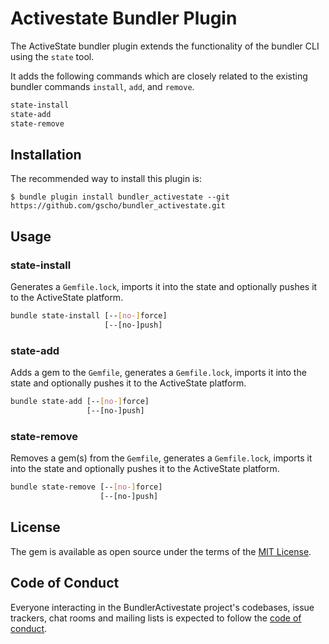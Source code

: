 # Activestate Bundler Plugin

The ActiveState bundler plugin extends the functionality of the bundler CLI using the `state` tool.

It adds the following commands which are closely related to the existing bundler commands `install`, `add`, and `remove`.

```bash
state-install
state-add
state-remove
```

## Installation

The recommended way to install this plugin is:

    $ bundle plugin install bundler_activestate --git https://github.com/gscho/bundler_activestate.git

## Usage

### state-install

Generates a `Gemfile.lock`, imports it into the state and optionally pushes it to the ActiveState platform.

```bash
bundle state-install [--[no-]force]
                     [--[no-]push]
```

### state-add

Adds a gem to the `Gemfile`, generates a `Gemfile.lock`, imports it into the state and optionally pushes it to the ActiveState platform.

```bash
bundle state-add [--[no-]force]
                 [--[no-]push]
```

### state-remove

Removes a gem(s) from the `Gemfile`, generates a `Gemfile.lock`, imports it into the state and optionally pushes it to the ActiveState platform.

```bash
bundle state-remove [--[no-]force]
                    [--[no-]push]
```

## License

The gem is available as open source under the terms of the [MIT License](https://opensource.org/licenses/MIT).

## Code of Conduct

Everyone interacting in the BundlerActivestate project's codebases, issue trackers, chat rooms and mailing lists is expected to follow the [code of conduct](https://github.com/[USERNAME]/bundler_activestate/blob/main/CODE_OF_CONDUCT.md).
